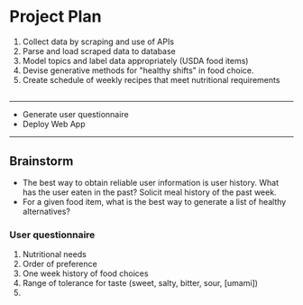# Project Plan 

1. Collect data by scraping and use of APIs 
1. Parse and load scraped data to database 
1. Model topics and label data appropriately (USDA food items) 
1. Devise generative methods for "healthy shifts" in food choice.  
1. Create schedule of weekly recipes that meet nutritional requirements 

## 



--- 
* Generate user questionnaire 
* Deploy Web App
--- 

## Brainstorm  
* The best way to obtain reliable user information is user history.  What has the user eaten in the past?  Solicit meal history of the past week.  
* For a given food item, what is the best way to generate a list of healthy alternatives?  


### User questionnaire 

1. Nutritional needs 
1. Order of preference 
1. One week history of food choices 
1. Range of tolerance for taste (sweet, salty, bitter, sour, [umami])  
1. 
